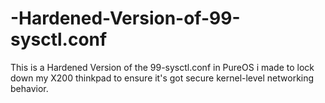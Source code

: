 # -Hardened-Version-of-99-sysctl.conf
This is a Hardened Version of the 99-sysctl.conf in PureOS i made to lock down my X200 thinkpad to ensure it's got secure kernel-level networking behavior.
